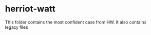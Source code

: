 # herriot-watt

This folder contains the most confident case from HW. It also contains legacy files
